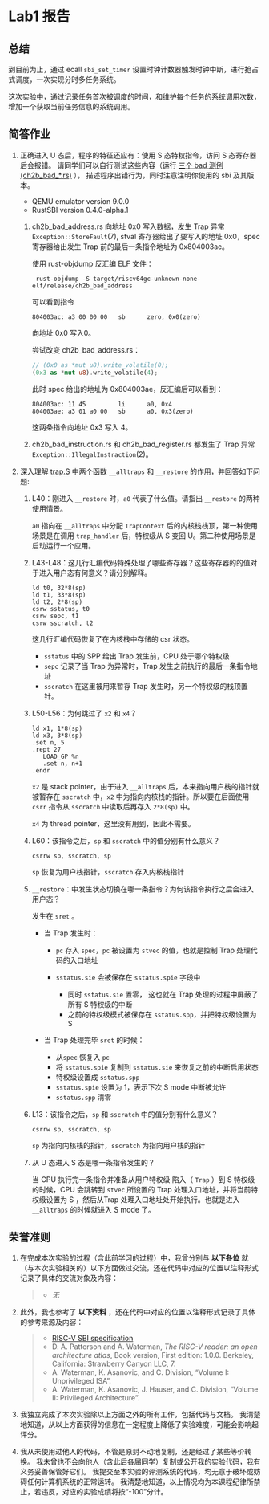 # Lab1 报告

## 总结

到目前为止，通过 ecall `sbi_set_timer` 设置时钟计数器触发时钟中断，进行抢占式调度，一次实现分时多任务系统。

这次实验中，通过记录任务首次被调度的时间，和维护每个任务的系统调用次数，增加一个获取当前任务信息的系统调用。

## 简答作业

1. 正确进入 U 态后，程序的特征还应有：使用 S 态特权指令，访问 S 态寄存器后会报错。 请同学们可以自行测试这些内容（运行 [三个 bad 测例 (ch2b_bad_*.rs)](https://github.com/LearningOS/rCore-Tutorial-Test-2024S/tree/master/src/bin) ）， 描述程序出错行为，同时注意注明你使用的 sbi 及其版本。

   * QEMU emulator version 9.0.0
   * RustSBI version 0.4.0-alpha.1

   1. ch2b_bad_address.rs 向地址 0x0 写入数据，发生 Trap 异常 `Exception::StoreFault`(7), stval 寄存器给出了要写入的地址 0x0，spec 寄存器给出发生 Trap 前的最后一条指令地址为 0x804003ac。

      使用 rust-objdump 反汇编 ELF 文件：

      ` rust-objdump -S target/riscv64gc-unknown-none-elf/release/ch2b_bad_address`

      可以看到指令

      `804003ac: a3 00 00 00   sb      zero, 0x0(zero)`

      向地址 0x0 写入0。

      尝试改变 ch2b_bad_address.rs：

      ```rust
      // (0x0 as *mut u8).write_volatile(0);
      (0x3 as *mut u8).write_volatile(4);
      ```

      此时 spec 给出的地址为 0x804003ae，反汇编后可以看到：

      ```
      804003ac: 11 45         li      a0, 0x4
      804003ae: a3 01 a0 00   sb      a0, 0x3(zero)
      ```

      这两条指令向地址 0x3 写入 4。

   2. ch2b_bad_instruction.rs 和 ch2b_bad_register.rs 都发生了 Trap 异常 `Exception::IllegalInstraction`(2)。

2. 深入理解 [trap.S](https://github.com/LearningOS/rCore-Tutorial-Code-2024S/blob/ch3/os/src/trap/trap.S) 中两个函数 `__alltraps` 和 `__restore` 的作用，并回答如下问题:

   1. L40：刚进入 `__restore` 时，`a0` 代表了什么值。请指出 `__restore` 的两种使用情景。

      `a0` 指向在 `__alltraps` 中分配 `TrapContext` 后的内核栈栈顶，第一种使用场景是在调用 `trap_handler` 后，特权级从 S 变回 U。第二种使用场景是启动运行一个应用。

   2. L43-L48：这几行汇编代码特殊处理了哪些寄存器？这些寄存器的的值对于进入用户态有何意义？请分别解释。

      ```
      ld t0, 32*8(sp)
      ld t1, 33*8(sp)
      ld t2, 2*8(sp)
      csrw sstatus, t0
      csrw sepc, t1
      csrw sscratch, t2
      ```

      这几行汇编代码恢复了在内核栈中存储的 csr 状态。

      * `sstatus` 中的 SPP 给出 Trap 发生前，CPU 处于哪个特权级
      * `sepc` 记录了当 Trap 为异常时，Trap 发生之前执行的最后一条指令地址
      * `sscratch` 在这里被用来暂存 Trap 发生时，另一个特权级的栈顶置针。

   3. L50-L56：为何跳过了 `x2` 和 `x4`？

      ```
      ld x1, 1*8(sp)
      ld x3, 3*8(sp)
      .set n, 5
      .rept 27
         LOAD_GP %n
         .set n, n+1
      .endr
      ```

      `x2` 是 stack pointer，由于进入 `__alltraps` 后，本来指向用户栈的指针就被暂存在 `sscratch` 中，`x2` 中为指向内核栈的指针。所以要在后面使用 `csrr` 指令从 `sscratch` 中读取后再存入 `2*8(sp)` 中。

      `x4` 为 thread pointer，这里没有用到，因此不需要。

   4. L60：该指令之后，`sp` 和 `sscratch` 中的值分别有什么意义？

      ```
      csrrw sp, sscratch, sp
      ```

      `sp` 恢复为用户栈指针，`sscratch` 存入内核栈指针

   5. `__restore`：中发生状态切换在哪一条指令？为何该指令执行之后会进入用户态？

      发生在 `sret` 。

      * 当 Trap 发生时：

         * `pc` 存入 `spec`，`pc` 被设置为 `stvec` 的值，也就是控制 Trap 处理代码的入口地址
         * `sstatus.sie` 会被保存在 `sstatus.spie` 字段中

        	* 同时 `sstatus.sie` 置零， 这也就在 Trap 处理的过程中屏蔽了所有 S 特权级的中断
        	* 之前的特权级模式被保存在 `sstatus.spp`，并把特权级设置为 S

      * 当 Trap 处理完毕 `sret` 的时候：
        * 从`spec` 恢复入 `pc`
        * 将 `sstatus.spie`  复制到 `sstatus.sie` 来恢复之前的中断启用状态
        * 特权级设置成 `sstatus.spp`
        * `sstatus.spie` 设置为 1，表示下次 S mode 中断被允许
        * `sstatus.spp` 清零

   6. L13：该指令之后，`sp` 和 `sscratch` 中的值分别有什么意义？

      ```
      csrrw sp, sscratch, sp
      ```

      `sp` 为指向内核栈的指针，`sscratch` 为指向用户栈的指针

   7. 从 U 态进入 S 态是哪一条指令发生的？

      当 CPU 执行完一条指令并准备从用户特权级 陷入（ `Trap` ）到 S 特权级的时候，CPU 会跳转到 `stvec` 所设置的 Trap 处理入口地址，并将当前特权级设置为 S ，然后从Trap 处理入口地址处开始执行。也就是进入 `__alltraps` 的时候就进入 S mode 了。

## **荣誉准则**

1. 在完成本次实验的过程（含此前学习的过程）中，我曾分别与 **以下各位** 就（与本次实验相关的）以下方面做过交流，还在代码中对应的位置以注释形式记录了具体的交流对象及内容：

   > * *无*

2. 此外，我也参考了 **以下资料** ，还在代码中对应的位置以注释形式记录了具体的参考来源及内容：

   > * [RISC-V SBI specification](https://github.com/riscv-non-isa/riscv-sbi-doc)
   > * D. A. Patterson and A. Waterman, *The RISC-V reader: an open architecture atlas*, Book version, First edition: 1.0.0. Berkeley, California: Strawberry Canyon LLC, 7.
   > * A. Waterman, K. Asanovic, and C. Division, “Volume I: Unprivileged ISA”.
   > * A. Waterman, K. Asanovic, J. Hauser, and C. Division, “Volume II: Privileged Architecture”.

3. 我独立完成了本次实验除以上方面之外的所有工作，包括代码与文档。 我清楚地知道，从以上方面获得的信息在一定程度上降低了实验难度，可能会影响起评分。

4. 我从未使用过他人的代码，不管是原封不动地复制，还是经过了某些等价转换。 我未曾也不会向他人（含此后各届同学）复制或公开我的实验代码，我有义务妥善保管好它们。 我提交至本实验的评测系统的代码，均无意于破坏或妨碍任何计算机系统的正常运转。 我清楚地知道，以上情况均为本课程纪律所禁止，若违反，对应的实验成绩将按“-100”分计。